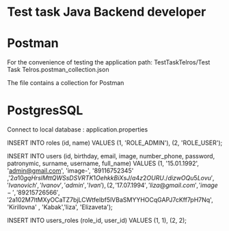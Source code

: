 # Test task Java Backend developer

# Postman

For the convenience of testing the application 
path: TestTaskTelros/Test Task Telros.postman_collection.json

The file contains a collection for Postman

# PostgresSQL

Connect to local database : application.properties

INSERT INTO roles (id, name)
VALUES (1, 'ROLE_ADMIN'),
(2, 'ROLE_USER');

INSERT INTO users (id, birthday, email, image, number_phone, password, patronymic, surname, username, full_name)
VALUES   (1, '15.01.1992', 'admin@gmail.com', 'image-', '89116752345' ,'$2a$10$gqHrslMttQWSsDSVRTK1OehkkBiXsJ/a4z2OURU./dizwOQu5Lovu','Ivanovich' , 'Ivanov','admin', 'Ivan'),
(2, '17.07.1994', 'liza@gmail.com', 'image-', '89215726566', '$2a$10$2M7ltMXyOCaTZ7bjLCWtfeIbf5lVBaSMYYHOCqGAPJ7cKff7pH7Nq', 'Kirillovna' , 'Kabak','liza', 'Elizaveta');

INSERT INTO users_roles (role_id, user_id)
VALUES (1, 1),
(2, 2);








